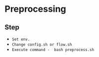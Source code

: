# Preprocessing

## Step
* `Set env.`
* `Change config.sh or flow.sh`
* `Execute command -  bash preprocess.sh`
